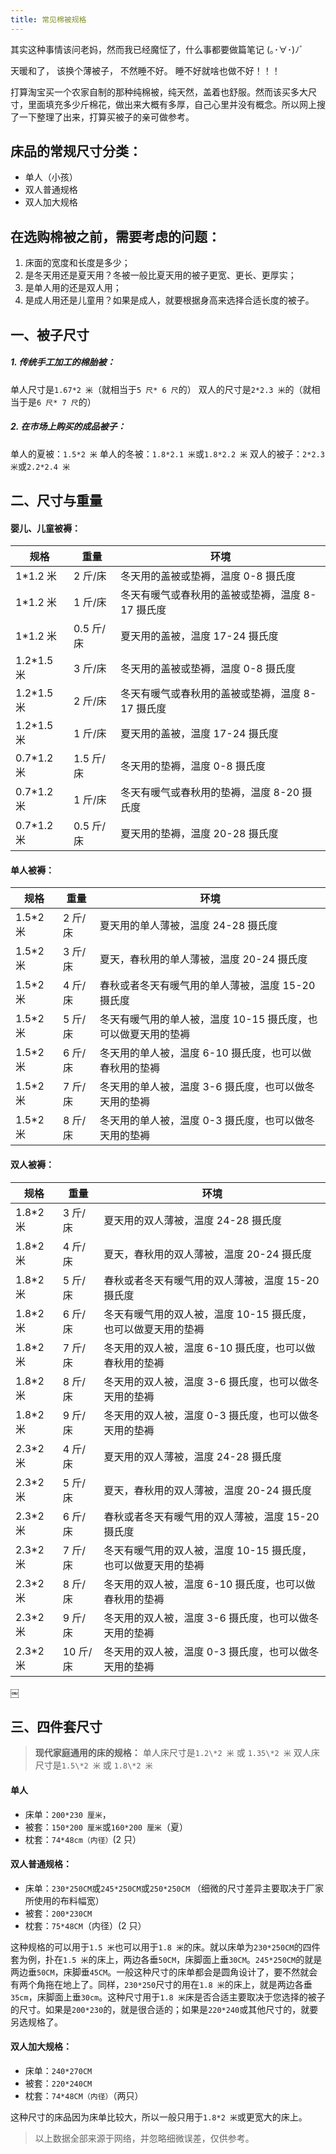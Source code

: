 ```yaml
---
title: 常见棉被规格
---
```

其实这种事情该问老妈，然而我已经魔怔了，什么事都要做篇笔记 (｡･∀･)ﾉﾞ

<!-- more -->

天暖和了，
该换个薄被子，
不然睡不好。
睡不好就啥也做不好！！！

打算淘宝买一个农家自制的那种纯棉被，纯天然，盖着也舒服。然而该买多大尺寸，里面填充多少斤棉花，做出来大概有多厚，自己心里并没有概念。所以网上搜了一下整理了出来，打算买被子的亲可做参考。

## 床品的常规尺寸分类：

-   单人（小孩）
-   双人普通规格
-   双人加大规格

## 在选购棉被之前，需要考虑的问题：

1.  床面的宽度和长度是多少；
2.  是冬天用还是夏天用？冬被一般比夏天用的被子更宽、更长、更厚实；
3.  是单人用的还是双人用；
4.  是成人用还是儿童用？如果是成人，就要根据身高来选择合适长度的被子。

## 一、被子尺寸

##### 1. 传统手工加工的棉胎被：
单人尺寸是`1.67*2 米`（就相当于`5 尺* 6 尺`的）
双人的尺寸是`2*2.3 米`的（就相当于是`6 尺* 7 尺`的）
##### 2. 在市场上购买的成品被子：
单人的夏被：`1.5*2 米`
单人的冬被：`1.8*2.1 米`或`1.8*2.2 米`
双人的被子：`2*2.3 米`或`2.2*2.4 米`

## 二、尺寸与重量

#### 婴儿、儿童被褥：

| 规格 | 重量 | 环境 |
|--|--|--|
| 1\*1.2 米 | 2 斤/床 | 冬天用的盖被或垫褥，温度 0-8 摄氏度 |
| 1\*1.2 米 | 1 斤/床 | 冬天有暖气或春秋用的盖被或垫褥，温度 8-17 摄氏度 |
| 1\*1.2 米 | 0.5 斤/床 | 夏天用的盖被，温度 17-24 摄氏度 |
| 1.2\*1.5 米 | 3 斤/床 | 冬天用的盖被或垫褥，温度 0-8 摄氏度 |
| 1.2\*1.5 米 | 2 斤/床 | 冬天有暖气或春秋用的盖被或垫褥，温度 8-17 摄氏度 |
| 1.2\*1.5 米 | 1 斤/床 | 夏天用的盖被，温度 17-24 摄氏度 |
| 0.7\*1.2 米 | 1.5 斤/床 | 冬天用的垫褥，温度 0-8 摄氏度 |
| 0.7\*1.2 米 | 1 斤/床 | 冬天有暖气或春秋用的垫褥，温度 8-20 摄氏度 |
| 0.7\*1.2 米 | 0.5 斤/床 | 夏天用的垫褥，温度 20-28 摄氏度 |

#### 单人被褥：

| 规格 | 重量 | 环境 |
|--|--|--|
| 1.5\*2 米 | 2 斤/床 | 夏天用的单人薄被，温度 24-28 摄氏度 |
| 1.5\*2 米 | 3 斤/床 | 夏天，春秋用的单人薄被，温度 20-24 摄氏度 |
| 1.5\*2 米 | 4 斤/床 | 春秋或者冬天有暖气用的单人薄被，温度 15-20 摄氏度 |
| 1.5\*2 米 | 5 斤/床 | 冬天有暖气用的单人被，温度 10-15 摄氏度，也可以做夏天用的垫褥 |
| 1.5\*2 米 | 6 斤/床 | 冬天用的单人被，温度 6-10 摄氏度，也可以做春秋用的垫褥 |
| 1.5\*2 米 | 7 斤/床 | 冬天用的单人被，温度 3-6 摄氏度，也可以做冬天用的垫褥 |
| 1.5\*2 米 | 8 斤/床 | 冬天用的单人被，温度 0-3 摄氏度，也可以做冬天用的垫褥 |

#### 双人被褥：

| 规格 | 重量 | 环境 |
|--|--|--|
| 1.8\*2 米 | 3 斤/床 | 夏天用的双人薄被，温度 24-28 摄氏度 |
| 1.8\*2 米 | 4 斤/床 | 夏天，春秋用的双人薄被，温度 20-24 摄氏度 |
| 1.8\*2 米 | 5 斤/床 | 春秋或者冬天有暖气用的双人薄被，温度 15-20 摄氏度 |
| 1.8\*2 米 | 6 斤/床 | 冬天有暖气用的双人被，温度 10-15 摄氏度，也可以做夏天用的垫褥 |
| 1.8\*2 米 | 7 斤/床 | 冬天用的双人被，温度 6-10 摄氏度，也可以做春秋用的垫褥 |
| 1.8\*2 米 | 8 斤/床 | 冬天用的双人被，温度 3-6 摄氏度，也可以做冬天用的垫褥 |
| 1.8\*2 米 | 9 斤/床 | 冬天用的双人被，温度 0-3 摄氏度，也可以做冬天用的垫褥 |
| 2.3\*2 米 | 4 斤/床 | 夏天用的双人薄被，温度 24-28 摄氏度 |
| 2.3\*2 米 | 5 斤/床 | 夏天，春秋用的双人薄被，温度 20-24 摄氏度 |
| 2.3\*2 米 | 6 斤/床 | 春秋或者冬天有暖气用的双人薄被，温度 15-20 摄氏度 |
| 2.3\*2 米 | 7 斤/床 | 冬天有暖气用的双人被，温度 10-15 摄氏度，也可以做夏天用的垫褥 |
| 2.3\*2 米 | 8 斤/床 | 冬天用的双人被，温度 6-10 摄氏度，也可以做春秋用的垫褥 |
| 2.3\*2 米 | 9 斤/床 | 冬天用的双人被，温度 3-6 摄氏度，也可以做冬天用的垫褥 |
| 2.3\*2 米 | 10 斤/床 | 冬天用的双人被，温度 0-3 摄氏度，也可以做冬天用的垫褥 |
￼
## 三、四件套尺寸

> **现代家庭通用的床的规格：**
> 单人床尺寸是`1.2\*2 米` 或 `1.35\*2 米`
> 双人床尺寸是`1.5\*2 米` 或 `1.8\*2 米`

#### 单人
- 床单：`200*230 厘米`，
- 被套：`150*200 厘米`或`160*200 厘米`（夏）
- 枕套：`74*48cm（内径）`(2 只）

#### 双人普通规格：
- 床单：`230*250CM`或`245*250CM`或`250*250CM`
  （细微的尺寸差异主要取决于厂家所使用的布料幅宽）
- 被套：`200*230CM`
- 枕套：`75*48CM`（内径）(2 只）

这种规格的可以用于`1.5 米`也可以用于`1.8 米`的床。就以床单为`230*250CM`的四件套为例，扑在`1.5 米`的床上，两边各垂`50CM`，床脚面上垂`30CM`。`245*250CM`的就是两边垂`50CM`，床脚垂`45CM`。一般这种尺寸的床单都会是圆角设计了，要不然就会有两个角拖在地上了。同样，`230*250`尺寸的用在`1.8 米`的床上，就是两边各垂`35cm`，床脚面上垂`30cm`。这种尺寸用于`1.8 米`床是否合适主要取决于您选择的被子的尺寸。如果是`200*230`的，就是很合适的；如果是`220*240`或其他尺寸的，就要另选规格了。

#### 双人加大规格：

- 床单：`240*270CM`
- 被套：`220*240CM`
- 枕套：`74*48CM（内径）`（两只）

这种尺寸的床品因为床单比较大，所以一般只用于`1.8*2 米`或更宽大的床上。

> 以上数据全部来源于网络，并忽略细微误差，仅供参考。

<Valine></Valine>
